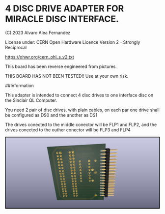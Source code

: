 # 4 DISC DRIVE ADAPTER FOR MIRACLE DISC INTERFACE.

(C) 2023 Alvaro Alea Fernandez

License under: CERN Open Hardware Licence Version 2 - Strongly Reciprocal

https://ohwr.org/cern_ohl_s_v2.txt

This board has been reverse engineered from pictures.

THIS BOARD HAS NOT BEEN TESTED!! Use at your own risk.

##Information

This adapter is intended to connect 4 disc drives to one interface disc on the Sinclair QL Computer.

You need 2 pair of disc drives, with plain cables, on each par one drive shall be configured as DS0 and the another as DS1

The drives conected to the middle conector will be FLP1 and FLP2, and the drives conected to the outher conector will be FLP3 and FLP4


![My image](QL_4_floppy_addon.png)

